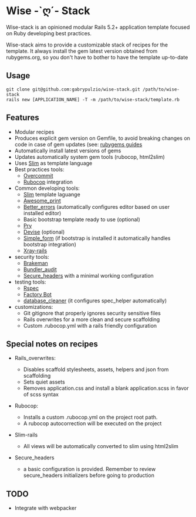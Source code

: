# Wise -\`ღ´- Stack

Wise-stack is an opinioned modular Rails 5.2+ application template focused on Ruby developing
best practices.

Wise-stack aims to provide a customizable stack of recipes for the template. It always install the gem latest version obtained from rubygems.org, so you don't have to bother to
have the template up-to-date

## Usage

```shell
git clone git@github.com:gabrypulzio/wise-stack.git /path/to/wise-stack
rails new [APPLICATION_NAME] -T -m /path/to/wise-stack/template.rb
```

## Features

* Modular recipes
* Produces explicit gem version on Gemfile, to avoid breaking changes on code in
case of gem updates (see: [rubygems guides](http://guides.rubygems.org/patterns/#pessimistic-version-constraint)
* Automatically install latest versions of gems
* Updates automatically system gem tools (rubocop, html2slim)
* Uses [Slim](http://slim-lang.com/) as template language
* Best practices tools:
  * [Overcommit](https://github.com/brigade/overcommit)
  * [Rubocop](https://github.com/rubocop-hq/rubocop) integration
* Common developing tools:
  * [Slim](http://slim-lang.com/) template laguange
  * [Awesome_print](https://github.com/awesome-print/awesome_print)
  * [Better_errors](https://github.com/charliesome/better_errors) (automatically configures editor based on user installed editor)
  * Basic bootstrap template ready to use (optional)
  * [Pry](https://github.com/pry/pry)
  * [Devise](https://github.com/plataformatec/devise) (optional)
  * [Simple_form](https://github.com/plataformatec/simple_form) (if bootstrap is installed it automatically handles bootstrap integration)
  * [Xray-rails](https://github.com/brentd/xray-rails)
* security tools:
  * [Brakeman](https://github.com/presidentbeef/brakeman)
  * [Bundler_audit](https://github.com/rubysec/bundler-audit)
  * [Secure_headers](https://github.com/anotherhale/secure_headers) with a minimal working configuration
* testing tools:
  * [Rspec](https://github.com/rspec/rspec)
  * [Factory Bot](https://github.com/thoughtbot/factory_bot)
  * [database_cleaner](https://github.com/DatabaseCleaner/database_cleaner) (it configures spec_helper automatically)
* customizations:
  * Git gitignore that properly ignores security sensitive files
  * Rails overwrites for a more clean and secure scaffolding
  * Custom .rubocop.yml with a rails friendly configuration


## Special notes on recipes

* Rails_overwrites:
  * Disables scaffold stylesheets, assets, helpers and json from scaffolding
  * Sets quiet assets
  * Removes application.css and install a blank application.scss in favor of scss syntax

* Rubocop:
  * Installs a custom .rubocop.yml on the project root path.
  * A rubocop autocorrection will be executed on the project

* Slim-rails
  * All views will be automatically converted to slim using html2slim

* Secure_headers
  * a basic configuration is provided. Remember to review secure_headers initializers before going
  to production

## TODO

* Integrate with webpacker
